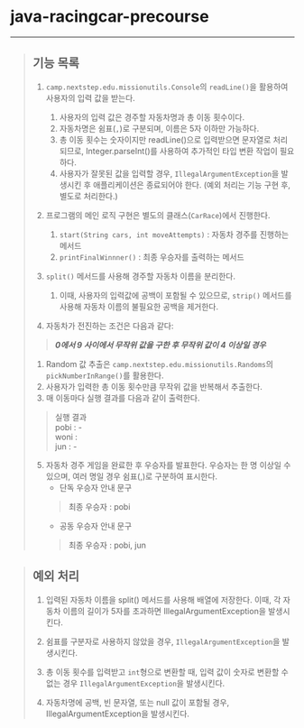 # java-racingcar-precourse

****
> ## 기능 목록
> 1. `camp.nextstep.edu.missionutils.Console`의 `readLine()`을 활용하여 사용자의 입력 값을 받는다.
>    1. 사용자의 입력 값은 경주할 자동차명과 총 이동 횟수이다.
>    2. 자동차명은 쉼표(`,`)로 구분되며, 이름은 5자 이하만 가능하다.
>    3. 총 이동 횟수는 숫자이지만 readLine()으로 입력받으면 문자열로 처리되므로, Integer.parseInt()를 사용하여 추가적인 타입 변환 작업이 필요하다.
>    4. 사용자가 잘못된 값을 입력할 경우, `IllegalArgumentException`을 발생시킨 후 애플리케이션은 종료되어야 한다. (예외 처리는 기능 구현 후, 별도로 처리한다.)
>
>
> 2. 프로그램의 메인 로직 구현은 별도의 클래스(`CarRace`)에서 진행한다.
>    1. `start(String cars, int moveAttempts)` : 자동차 경주를 진행하는 메서드
>    2. `printFinalWinnner()` : 최종 우승자를 출력하는 메서드
>
>
> 3. `split()` 메서드를 사용해 경주할 자동차 이름을 분리한다.
>    1. 이때, 사용자의 입력값에 공백이 포함될 수 있으므로, `strip()` 메서드를 사용해 자동차 이름의 불필요한 공백을 제거한다.
>
>
> 4. 자동차가 전진하는 조건은 다음과 같다:
>   > _**0에서 9 사이에서 무작위 값을 구한 후 무작위 값이 4 이상일 경우**_
>    1. Random 값 추출은 `camp.nextstep.edu.missionutils.Randoms`의 `pickNumberInRange()`를 활용한다.
>    2. 사용자가 입력한 총 이동 횟수만큼 무작위 값을 반복해서 추출한다.
>    3. 매 이동마다 실행 결과를 다음과 같이 출력한다.
>
>   >    실행 결과   
>    pobi : -  
>    woni :  
>    jun : -
>
>
> 5. 자동차 경주 게임을 완료한 후 우승자를 발표한다. 우승자는 한 명 이상일 수 있으며, 여러 명일 경우 쉼표(,)로 구분하여 표시한다.
>    - 단독 우승자 안내 문구
>    > 최종 우승자 : pobi
>    - 공동 우승자 안내 문구
>    >    최종 우승자 : pobi, jun

> ## 예외 처리
>
> 1. 입력된 자동차 이름을 split() 메서드를 사용해 배열에 저장한다. 이때, 각 자동차 이름의 길이가 5자를 초과하면 IllegalArgumentException을 발생시킨다.
>
>
> 2. 쉼표를 구분자로 사용하지 않았을 경우, `IllegalArgumentException`을 발생시킨다.
>
>
> 3. 총 이동 횟수를 입력받고 `int`형으로 변환할 때, 입력 값이 숫자로 변환할 수 없는 경우 `IllegalArgumentException`을 발생시킨다.
>
>
> 4. 자동차명에 공백, 빈 문자열, 또는 null 값이 포함될 경우, IllegalArgumentException을 발생시킨다.
